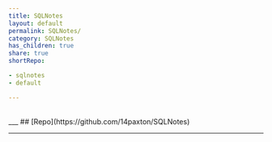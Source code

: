 ```yaml
---
title: SQLNotes
layout: default
permalink: SQLNotes/
category: SQLNotes
has_children: true
share: true
shortRepo:

- sqlnotes
- default

---
```


<br/>              
___              
## [Repo](https://github.com/14paxton/SQLNotes)

---